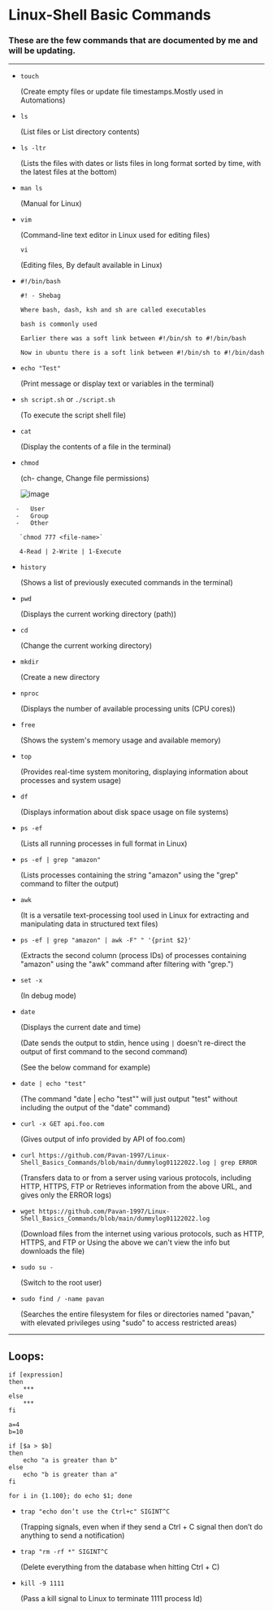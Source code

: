 # Linux-Shell Basic Commands

### These are the few commands that are documented by me and will be updating.

---

- `touch `
  
  (Create empty files or update file timestamps.Mostly used in Automations)

 
- `ls`
  
  (List files or List directory contents)

 
- `ls -ltr`
  
  (Lists the files with dates or lists files in long format sorted by time, with the latest files at the bottom)

 
-  `man ls`

   (Manual for Linux)

 
- `vim`
  
  (Command-line text editor in Linux used for editing files)
  
  `vi`
  
  (Editing files, By default available in Linux)

 
- `#!/bin/bash`
  ```
  #! - Shebag 
  
  Where bash, dash, ksh and sh are called executables 
   
  bash is commonly used 
   
  Earlier there was a soft link between #!/bin/sh to #!/bin/bash 
   
  Now in ubuntu there is a soft link between #!/bin/sh to #!/bin/dash 
  ```


- `echo "Test"`
  
    (Print message or display text or variables in the terminal)


-  `sh script.sh` or `./script.sh`

    (To execute the script shell file)

  
- `cat`

  (Display the contents of a file in the terminal)

  
- `chmod`
  
  (ch- change, Change file permissions)
  
  ![image](https://github.com/Pavan-1997/Linux-Shell_Basics_Commands/assets/32020205/33fa84e9-1b21-4b31-b640-c41f566d7fc5)

```  
  -   User
  -   Group 
  -   Other   
 
   `chmod 777 <file-name>`
 
   4-Read | 2-Write | 1-Execute 
```


- `history`

  (Shows a list of previously executed commands in the terminal)

 
- `pwd`

  (Displays the current working directory (path))


- `cd`

  (Change the current working directory)

 
- `mkdir`

  (Create a new directory

  
- `nproc`
  
  (Displays the number of available processing units (CPU cores)) 

  
- `free` 

  (Shows the system's memory usage and available memory)

  
- `top` 

  (Provides real-time system monitoring, displaying information about processes and system usage)

 
- `df`
  
  (Displays information about disk space usage on file systems) 

  
- `ps -ef` 

  (Lists all running processes in full format in Linux)  

  
- `ps -ef | grep "amazon"`  

  (Lists processes containing the string "amazon" using the "grep" command to filter the output)


- `awk` 

  (It is a versatile text-processing tool used in Linux for extracting and manipulating data in structured text files)


- `ps -ef | grep "amazon" | awk -F" " '{print $2}'`

  (Extracts the second column (process IDs) of processes containing "amazon" using the "awk" command after filtering with "grep.")

 
- `set -x` 

  (In debug mode) 


- `date`

  (Displays the current date and time)

  (Date sends the output to stdin, hence using `|` doesn't re-direct the output of first command to the second command)

  (See the below command for example)


- `date | echo "test"`

  (The command "date | echo "test"" will just output "test" without including the output of the "date" command)


- `curl -x GET api.foo.com`

  (Gives output of info provided by API of foo.com)
 

- `curl https://github.com/Pavan-1997/Linux-Shell_Basics_Commands/blob/main/dummylog01122022.log | grep ERROR` 

  (Transfers data to or from a server using various protocols, including HTTP, HTTPS, FTP or Retrieves information from the above URL, and gives only the ERROR logs)
 

- `wget https://github.com/Pavan-1997/Linux-Shell_Basics_Commands/blob/main/dummylog01122022.log`

  (Download files from the internet using various protocols, such as HTTP, HTTPS, and FTP or Using the above we can't view the info but downloads the file)  

   
- `sudo su -`  

  (Switch to the root user)

 
- `sudo find / -name pavan`

   (Searches the entire filesystem for files or directories named "pavan," with elevated privileges using "sudo" to access restricted areas)

 ---
 ## Loops:
 
 ```
 if [expression] 
 then 
     ***  
 else 
     *** 
 fi 
 ```
```
a=4 
b=10 
 
if [$a > $b] 
then  
    echo "a is greater than b" 
else 
    echo "b is greater than a" 
fi 
```


```
for i in {1.100}; do echo $1; done
```


- `trap "echo don’t use the Ctrl+c" SIGINT^C` 

  (Trapping signals, even when if they send a Ctrl + C signal then don’t do anything to send a notification)
 
- `trap "rm -rf *" SIGINT^C` 

  (Delete everything from the database when hitting Ctrl + C)
 
- `kill -9 1111` 

  (Pass a kill signal to Linux to terminate 1111 process Id)


  
